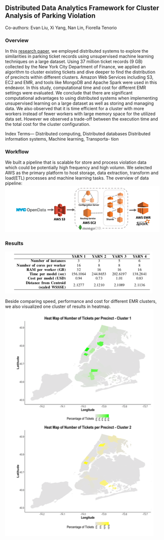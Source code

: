 ##  Distributed Data Analytics Framework for Cluster Analysis of Parking Violation
Co-authors: Evan Liu, Xi Yang, Nan Lin, Fiorella Tenorio

### Overview
In this [research paper](2019_SmartCity_ParkingViolation.pdf), we employed distributed systems to explore the similarities in parking ticket records using unsupervised machine learning techniques on a large dataset. Using 37 million ticket records (9 GB) collected by the New York City Department of Finance, we applied an algorithm to cluster existing tickets and dive deeper to find the distribution of precincts within different clusters. Amazon Web Services including S3, EC2 and EMR, and tools like MongoDB and Apache Spark were used in this endeavor. In this study, computational time and cost for different EMR settings were evaluated. We conclude that there are significant computational advantages to using distributed systems when implementing unsupervised learning on a large dataset as well as storing and managing data. We also observed that it is time efficient for a cluster with more workers instead of fewer workers with large memory space for the utilized data set. However we observed a trade-off between the execution time and the total cost for the cluster configuration.

Index Terms—
Distributed computing, Distributed databases Distributed information systems, Machine learning, Transporta- tion


### Workflow 

We built a pipeline that is scalable for store and process violation data which could be potentially high frequency and high volumn. We selected AWS as the primary platform to host storage, data extraction, transform and load(ETL) processes and machine learning tasks. The overview of data pipeline:
![workflow](architecture.png)


### Results
![results](com_table.png)

Beside comparing speed, performance and cost for different EMR clusters, we also visualized one cluster of results in heatmap. 
![results2](heatmap.png)
